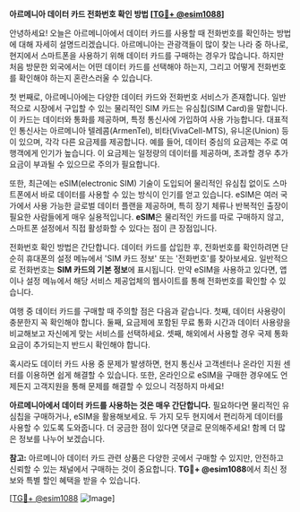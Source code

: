 **아르메니아 데이터 카드 전화번호 확인 방법 [[TG💪+ @esim1088](https://t.me/s/esim1088)]**

안녕하세요! 오늘은 아르메니아에서 데이터 카드를 사용할 때 전화번호를 확인하는 방법에 대해 자세히 설명드리겠습니다. 아르메니아는 관광객들이 많이 찾는 나라 중 하나로, 현지에서 스마트폰을 사용하기 위해 데이터 카드를 구매하는 경우가 많습니다. 하지만 처음 방문한 외국에서는 어떤 데이터 카드를 선택해야 하는지, 그리고 어떻게 전화번호를 확인해야 하는지 혼란스러울 수 있습니다.

첫 번째로, 아르메니아에는 다양한 데이터 카드와 전화번호 서비스가 존재합니다. 일반적으로 시장에서 구입할 수 있는 물리적인 SIM 카드는 유심칩(SIM Card)을 말합니다. 이 카드는 데이터와 통화를 제공하며, 특정 통신사에 가입하여 사용 가능합니다. 대표적인 통신사는 아르메니아 텔레콤(ArmenTel), 비타(VivaCell-MTS), 유니온(Union) 등이 있으며, 각각 다른 요금제를 제공합니다. 예를 들어, 데이터 중심의 요금제는 주로 여행객에게 인기가 높습니다. 이 요금제는 일정량의 데이터를 제공하며, 초과할 경우 추가 요금이 부과될 수 있으므로 주의가 필요합니다.

또한, 최근에는 eSIM(electronic SIM) 기술이 도입되어 물리적인 유심칩 없이도 스마트폰에서 바로 데이터를 사용할 수 있는 방식이 인기를 얻고 있습니다. eSIM은 여러 국가에서 사용 가능한 글로벌 데이터 플랜을 제공하며, 특히 장기 체류나 반복적인 출장이 필요한 사람들에게 매우 실용적입니다. **eSIM**은 물리적인 카드를 따로 구매하지 않고, 스마트폰 설정에서 직접 활성화할 수 있다는 점이 큰 장점입니다.

전화번호 확인 방법은 간단합니다. 데이터 카드를 삽입한 후, 전화번호를 확인하려면 단순히 휴대폰의 설정 메뉴에서 'SIM 카드 정보' 또는 '전화번호'를 찾아보세요. 일반적으로 전화번호는 **SIM 카드의 기본 정보**에 표시됩니다. 만약 eSIM을 사용하고 있다면, 앱이나 설정 메뉴에서 해당 서비스 제공업체의 웹사이트를 통해 전화번호를 확인할 수 있습니다.

여행 중 데이터 카드를 구매할 때 주의할 점은 다음과 같습니다. 첫째, 데이터 사용량이 충분한지 꼭 확인해야 합니다. 둘째, 요금제에 포함된 무료 통화 시간과 데이터 사용량을 비교해보고 자신에게 맞는 서비스를 선택하세요. 셋째, 해외에서 사용할 경우 국제 통화 요금이 추가되는지 반드시 확인해야 합니다.

혹시라도 데이터 카드 사용 중 문제가 발생하면, 현지 통신사 고객센터나 온라인 지원 센터를 이용하면 쉽게 해결할 수 있습니다. 또한, 온라인으로 eSIM을 구매한 경우에도 언제든지 고객지원을 통해 문제를 해결할 수 있으니 걱정하지 마세요!

**아르메니아에서 데이터 카드를 사용하는 것은 매우 간단합니다.** 필요하다면 물리적인 유심칩을 구매하거나, eSIM을 활용해보세요. 두 가지 모두 현지에서 편리하게 데이터를 사용할 수 있도록 도와줍니다. 더 궁금한 점이 있다면 댓글로 문의해주세요! 함께 더 많은 정보를 나누어 보겠습니다.

**참고:** 아르메니아 데이터 카드 관련 상품은 다양한 곳에서 구매할 수 있지만, 안전하고 신뢰할 수 있는 채널에서 구매하는 것이 중요합니다. **TG💪+ @esim1088**에서 최신 정보와 특별 할인 혜택을 받을 수 있습니다. 

[[TG💪+ @esim1088](https://t.me/s/esim1088) ![Image](https://i.postimg.cc/Y0z9fWf4/image.png)]